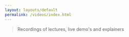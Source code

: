 ```yaml
---
layout: layouts/default
permalink: /videos/index.html
---
```


> Recordings of lectures, live demo's and explainers
